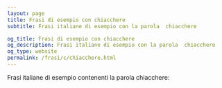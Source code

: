 ```yaml
---
layout: page
title: Frasi di esempio con chiacchere 
subtitle: Frasi italiane di esempio con la parola  chiacchere

og_title: Frasi di esempio con chiacchere 
og_description: Frasi italiane di esempio con la parola  chiacchere
og_type: website
permalink: /frasi/c/chiacchere.html
---
```


Frasi italiane di esempio contenenti la parola chiacchere:


